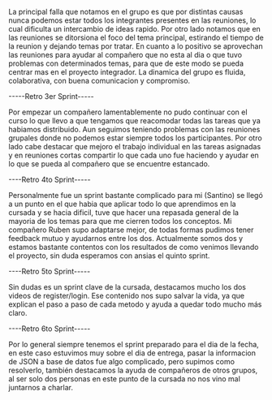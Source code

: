 La principal falla que notamos en el grupo es que por distintas causas nunca podemos estar todos los integrantes presentes en las reuniones, lo cual dificulta un intercambio de ideas rapido.
Por otro lado notamos que en las reuniones se ditorsiona el foco del tema principal, estirando el tiempo de la reunion y dejando temas por tratar.
En cuanto a lo positivo se aprovechan las reuniones para ayudar al compañero que no esta al dia o que tuvo problemas con determinados temas, para que de este modo se pueda centrar mas en el proyecto integrador.
La dinamica del grupo es fluida, colaborativa, con buena comunicacion y compromiso.

-----Retro 3er Sprint-----

Por empezar un compañero lamentablemente no pudo continuar con el curso lo que llevo a que tengamos que reacomodar todas las tareas que ya habiamos distribuido.
Aun seguimos teniendo problemas con las reuniones grupales donde no podemos estar siempre todos los participantes.
Por otro lado cabe destacar que mejoro el trabajo individual en las tareas asignadas y en reuniones cortas compartir lo que cada uno fue haciendo y ayudar en lo que se pueda al compañero que se encuentre estancado.



----Retro 4to Sprint-----

Personalmente fue un sprint bastante complicado para mi (Santino) se llegó a un punto en el que habia que aplicar todo lo que aprendimos en la cursada y se hacia dificil, tuve que hacer una repasada general de la mayoria de los temas para que me cierren todos los conceptos.
Mi compañero Ruben supo adaptarse mejor, de todas formas pudimos tener feedback mutuo y ayudarnos entre los dos. Actualmente somos dos y estamos bastante contentos con los resultados de como venimos llevando el proyecto, sin duda esperamos con ansias el quinto sprint. 
  

----Retro 5to Sprint-----

Sin dudas es un sprint clave de la cursada, destacamos mucho los dos videos de register/login. Ese contenido nos supo salvar la vida, ya que explican el paso a paso de cada metodo y ayuda a quedar todo mucho más claro.



----Retro 6to Sprint-----

Por lo general siempre tenemos el sprint preparado para el dia de la fecha, en este caso estuvimos muy sobre el dia de entrega, pasar la informacion de JSON a base de datos fue algo complicado, pero supimos como resolverlo, también destacamos la ayuda de compañeros de otros grupos, al ser solo dos personas en este punto de la cursada no nos vino mal juntarnos a charlar. 